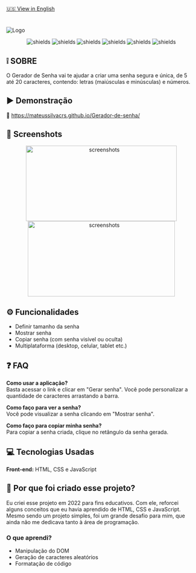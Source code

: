 [🇺🇸 View in English](./README.en.md)

#

![Logo](https://i.imgur.com/eNqZlGq.png)

<div align="center">
  <p align="center">
    <img src="https://img.shields.io/badge/javascript-%23323330.svg?style=for-the-badge&amp;logo=javascript&amp;logoColor=%23F7DF1E" alt="shields">
    <img src="https://img.shields.io/badge/css3-%231572B6.svg?style=for-the-badge&amp;logo=css3&amp;logoColor=white" alt="shields">
    <img src="https://img.shields.io/badge/html5-%23E34F26.svg?style=for-the-badge&logo=html5&logoColor=white" alt="shields">
    <img src="https://img.shields.io/badge/Welcome-grey?style=for-the-badge&label=PRs&color=green" alt="shields">
    <img src="https://img.shields.io/badge/Yes-green?style=for-the-badge&label=Manuten%C3%A7%C3%A3o" alt="shields">
    <img src="https://img.shields.io/github/license/Ileriayo/markdown-badges?style=for-the-badge" alt="shields">
  </p>
</div>

## ❕ SOBRE

O Gerador de Senha vai te ajudar a criar uma senha segura e única, de 5 até 20 caracteres, contendo: letras (maiúsculas e minúsculas) e números.

## ▶ Demonstração

🔗 https://mateussilvacrs.github.io/Gerador-de-senha/

## 📸 Screenshots

<div align="center">
  <img height="200px" width="400px" src="https://i.imgur.com/hvmTLhQ.png" alt="screenshots">
  <img height="200px" width="390px" src="https://i.imgur.com/FBghvFZ.png" alt="screenshots">
</div>

## ⚙ Funcionalidades

- Definir tamanho da senha
- Mostrar senha
- Copiar senha (com senha visível ou oculta)
- Multiplataforma (desktop, celular, tablet etc.)

## ❓ FAQ

**Como usar a aplicação?**  
Basta acessar o link e clicar em "Gerar senha". Você pode personalizar a quantidade de caracteres arrastando a barra.

**Como faço para ver a senha?**  
Você pode visualizar a senha clicando em "Mostrar senha".

**Como faço para copiar minha senha?**  
Para copiar a senha criada, clique no retângulo da senha gerada.

## 💻 Tecnologias Usadas

**Front-end:** HTML, CSS e JavaScript

## 🤔 Por que foi criado esse projeto?

Eu criei esse projeto em 2022 para fins educativos. Com ele, reforcei alguns conceitos que eu havia aprendido de HTML, CSS e JavaScript. Mesmo sendo um projeto simples, foi um grande desafio para mim, que ainda não me dedicava tanto à área de programação.

### O que aprendi?

- Manipulação do DOM
- Geração de caracteres aleatórios
- Formatação de código

